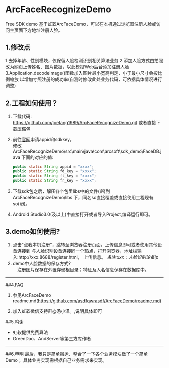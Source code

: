 ﻿# ArcFaceRecognizeDemo
Free SDK demo 基于虹软ArcFaceDemo，可以在本机通过浏览器注册人脸或访问主页面下方地址注册人脸。

## 1.修改点
 1.去掉年龄、性别模块，仅保留人脸检测识别相关算法业务
 2.添加人脸方式由拍照改为网页上传姓名、图片数据，以此模拟Web后台添加注册人脸
 3.Application.decodeImage()函数加入图片最小宽高判定，小于最小尺寸会按比例缩放
 以增加寸照注册的成功率(自测时修改此处业务代码，可依据具体情况进行调整)

## 2.工程如何使用？
 1. 下载代码:    
    https://github.com/joetang1989/ArcFaceRecognizeDemo.git 或者直接下载压缩包
 2. 前往[官网](http://www.arcsoft.com.cn/ai/arcface.html)申请appid和sdkkey。    
    修改 ArcFaceRecognizeDemo\src\main\java\com\arcsoft\sdk_demo\FaceDB.java 下面的对应的值:    
   
    ```java    
    public static String appid = "xxxx"; 		
    public static String fd_key = "xxxx";    
    public static String ft_key = "xxxx";
    public static String fr_key = "xxxx";
    ```
 3. 下载sdk包之后，解压各个包里libs中的文件(*新*)到 ArcFaceRecognizeDemo\libs 下，同名so直接覆盖或直接使用工程现有so(*旧*)。
 4. Android Studio3.0(及以上)中直接打开或者导入Project,编译运行即可。    

## 3.demo如何使用?    

 1. 点击"点我本机注册"，跳转至浏览器注册页面，上传信息即可或者使用其他设备连接到
与人脸识别设备连接同一个热点，打开浏览器，地址栏输入:http://xxx:8688/register.html，
上传信息。
 *备注:xxx：人脸识别设备ip*   
 2. demo中人脸数据的保存方式?  
　注册图片保存在外置存储根目录；特征及人名信息保存在数据库中。

 

---------------
##4.FAQ
1. 参见ArcFaceDemo readme.md(https://github.com/asdfqwrasdf/ArcFaceDemo/readme.md)   
	
2. 加入虹软微信支持群@汤小泽。,说明具体即可 

##5.鸣谢

 - 虹软提供免费算法
 - GreenDao、AndServer等第三方库作者

---------------
##6.申明
最后，我只是简单搬运、整合了一下各个业务模块做了一个简单Demo；
具体业务实现需根据自己业务需求来实现。

